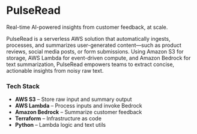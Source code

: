 # PulseRead

Real-time AI-powered insights from customer feedback, at scale.

PulseRead is a serverless AWS solution that automatically ingests, processes, and summarizes user-generated content—such as product reviews, social media posts, or form submissions. Using Amazon S3 for storage, AWS Lambda for event-driven compute, and Amazon Bedrock for text summarization, PulseRead empowers teams to extract concise, actionable insights from noisy raw text.

### Tech Stack
- **AWS S3** – Store raw input and summary output  
- **AWS Lambda** – Process inputs and invoke Bedrock  
- **Amazon Bedrock** – Summarize customer feedback  
- **Terraform** – Infrastructure as code  
- **Python** – Lambda logic and text utils  